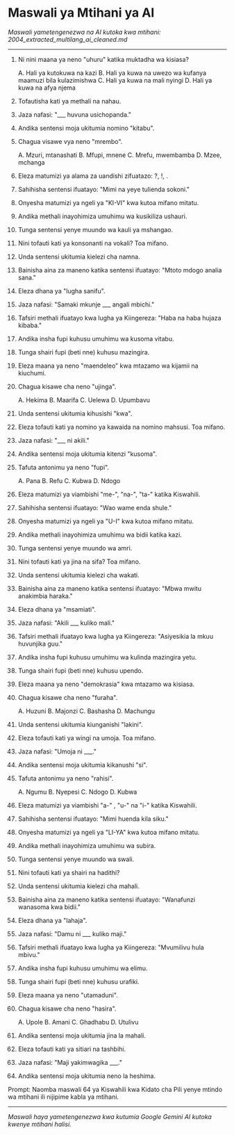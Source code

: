 # Maswali ya Mtihani ya AI
*Maswali yametengenezwa na AI kutoka kwa mtihani: 2004_extracted_multilang_ai_cleaned.md*

---

1.  Ni nini maana ya neno "uhuru" katika muktadha wa kisiasa?

    A. Hali ya kutokuwa na kazi
    B. Hali ya kuwa na uwezo wa kufanya maamuzi bila kulazimishwa
    C. Hali ya kuwa na mali nyingi
    D. Hali ya kuwa na afya njema

2.  Tofautisha kati ya methali na nahau.

3.  Jaza nafasi: "___ huvuna usichopanda."

4.  Andika sentensi moja ukitumia nomino "kitabu".

5.  Chagua visawe vya neno "mrembo".

    A. Mzuri, mtanashati
    B. Mfupi, mnene
    C. Mrefu, mwembamba
    D. Mzee, mchanga

6.  Eleza matumizi ya alama za uandishi zifuatazo: ?, !, .

7.  Sahihisha sentensi ifuatayo: "Mimi na yeye tulienda sokoni."

8.  Onyesha matumizi ya ngeli ya "KI-VI" kwa kutoa mifano mitatu.

9.  Andika methali inayohimiza umuhimu wa kusikiliza ushauri.

10. Tunga sentensi yenye muundo wa kauli ya mshangao.

11. Nini tofauti kati ya konsonanti na vokali? Toa mifano.

12. Unda sentensi ukitumia kielezi cha namna.

13. Bainisha aina za maneno katika sentensi ifuatayo: "Mtoto mdogo analia sana."

14. Eleza dhana ya "lugha sanifu".

15. Jaza nafasi: "Samaki mkunje ___ angali mbichi."

16. Tafsiri methali ifuatayo kwa lugha ya Kiingereza: "Haba na haba hujaza kibaba."

17. Andika insha fupi kuhusu umuhimu wa kusoma vitabu.

18. Tunga shairi fupi (beti nne) kuhusu mazingira.

19. Eleza maana ya neno "maendeleo" kwa mtazamo wa kijamii na kiuchumi.

20. Chagua kisawe cha neno "ujinga".

    A. Hekima
    B. Maarifa
    C. Uelewa
    D. Upumbavu

21. Unda sentensi ukitumia kihusishi "kwa".

22. Eleza tofauti kati ya nomino ya kawaida na nomino mahsusi. Toa mifano.

23. Jaza nafasi: "___ ni akili."

24. Andika sentensi moja ukitumia kitenzi "kusoma".

25. Tafuta antonimu ya neno "fupi".

    A. Pana
    B. Refu
    C. Kubwa
    D. Ndogo

26. Eleza matumizi ya viambishi "me-", "na-", "ta-" katika Kiswahili.

27. Sahihisha sentensi ifuatayo: "Wao wame enda shule."

28. Onyesha matumizi ya ngeli ya "U-I" kwa kutoa mifano mitatu.

29. Andika methali inayohimiza umuhimu wa bidii katika kazi.

30. Tunga sentensi yenye muundo wa amri.

31. Nini tofauti kati ya jina na sifa? Toa mifano.

32. Unda sentensi ukitumia kielezi cha wakati.

33. Bainisha aina za maneno katika sentensi ifuatayo: "Mbwa mwitu anakimbia haraka."

34. Eleza dhana ya "msamiati".

35. Jaza nafasi: "Akili ___ kuliko mali."

36. Tafsiri methali ifuatayo kwa lugha ya Kiingereza: "Asiyesikia la mkuu huvunjika guu."

37. Andika insha fupi kuhusu umuhimu wa kulinda mazingira yetu.

38. Tunga shairi fupi (beti nne) kuhusu upendo.

39. Eleza maana ya neno "demokrasia" kwa mtazamo wa kisiasa.

40. Chagua kisawe cha neno "furaha".

    A. Huzuni
    B. Majonzi
    C. Bashasha
    D. Machungu

41. Unda sentensi ukitumia kiunganishi "lakini".

42. Eleza tofauti kati ya wingi na umoja. Toa mifano.

43. Jaza nafasi: "Umoja ni ___."

44. Andika sentensi moja ukitumia kikanushi "si".

45. Tafuta antonimu ya neno "rahisi".

    A. Ngumu
    B. Nyepesi
    C. Ndogo
    D. Kubwa

46. Eleza matumizi ya viambishi "a-" , "u-" na "i-" katika Kiswahili.

47. Sahihisha sentensi ifuatayo: "Mimi huenda kila siku."

48. Onyesha matumizi ya ngeli ya "LI-YA" kwa kutoa mifano mitatu.

49. Andika methali inayohimiza umuhimu wa subira.

50. Tunga sentensi yenye muundo wa swali.

51. Nini tofauti kati ya shairi na hadithi?

52. Unda sentensi ukitumia kielezi cha mahali.

53. Bainisha aina za maneno katika sentensi ifuatayo: "Wanafunzi wanasoma kwa bidii."

54. Eleza dhana ya "lahaja".

55. Jaza nafasi: "Damu ni ___ kuliko maji."

56. Tafsiri methali ifuatayo kwa lugha ya Kiingereza: "Mvumilivu hula mbivu."

57. Andika insha fupi kuhusu umuhimu wa elimu.

58. Tunga shairi fupi (beti nne) kuhusu urafiki.

59. Eleza maana ya neno "utamaduni".

60. Chagua kisawe cha neno "hasira".

    A. Upole
    B. Amani
    C. Ghadhabu
    D. Utulivu

61. Andika sentensi moja ukitumia jina la mahali.

62. Eleza tofauti kati ya sitiari na tashbihi.

63. Jaza nafasi: "Maji yakimwagika ___."

64. Andika sentensi moja ukitumia neno la heshima.

Prompt: Naomba maswali 64 ya Kiswahili kwa Kidato cha Pili yenye mtindo wa mtihani ili nijipime kabla ya mtihani.

---
*Maswali haya yametengenezwa kwa kutumia Google Gemini AI kutoka kwenye mtihani halisi.*
